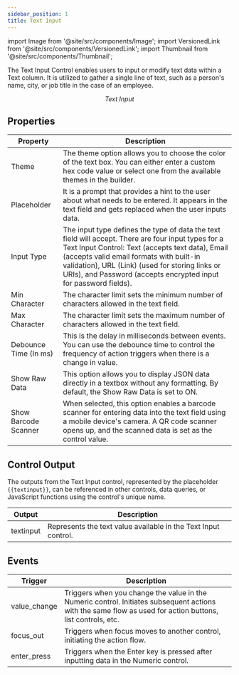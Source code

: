 ```yaml
---
sidebar_position: 1
title: Text Input
---
```


import Image from '@site/src/components/Image'; import VersionedLink from '@site/src/components/VersionedLink'; import
Thumbnail from '@site/src/components/Thumbnail';

The Text Input Control enables users to input or modify text data within a Text column. It is utilized to gather a single line of text, such as a person's name, city, or job title in the case of an employee.

<figure>
  <Thumbnail src="/img/reference/controls/textinput/preview.jpeg" alt="Text Input" />
  <figcaption align = "center"><i>Text Input</i></figcaption>
</figure>


## Properties 

| Property             | Description                                                                                                                                                                                                                                                                                                           |
|----------------------|-----------------------------------------------------------------------------------------------------------------------------------------------------------------------------------------------------------------------------------------------------------------------------------------------------------------------|
| Theme                | The theme option allows you to choose the color of the text box. You can either enter a custom hex code value or select one from the available themes in the builder.                                                                                                                                                   |
| Placeholder          | It is a prompt that provides a hint to the user about what needs to be entered. It appears in the text field and gets replaced when the user inputs data.                                                                                                                                                             |
| Input Type           | The input type defines the type of data the text field will accept. There are four input types for a Text Input Control: Text (accepts text data), Email (accepts valid email formats with built-in validation), URL (Link) (used for storing links or URIs), and Password (accepts encrypted input for password fields). |
| Min Character        | The character limit sets the minimum number of characters allowed in the text field.                                                                                                                                                                                                                                |
| Max Character        | The character limit sets the maximum number of characters allowed in the text field.                                                                                                                                                                                                                                |
| Debounce Time (In ms)| This is the delay in milliseconds between events. You can use the debounce time to control the frequency of action triggers when there is a change in value.                                                                                                                                                       |
| Show Raw Data        | This option allows you to display JSON data directly in a textbox without any formatting. By default, the Show Raw Data is set to ON.                                                                                                                                                                                |
| Show Barcode Scanner | When selected, this option enables a barcode scanner for entering data into the text field using a mobile device's camera. A QR code scanner opens up, and the scanned data is set as the control value.                                                                                                            |


## Control Output

The outputs from the Text Input control, represented by the placeholder `{{textinput}}`, can be referenced in other controls, data queries, or JavaScript functions using the control's unique name.

| Output       | Description                                                                                                  |
|--------------|--------------------------------------------------------------------------------------------------------------|
| textinput    | Represents the text value available in the Text Input control.                        |

## Events

| Trigger      | Description                                                                                                                                                    |
|--------------|----------------------------------------------------------------------------------------------------------------------------------------------------------------|
| value_change | Triggers when you change the value in the Numeric control. Initiates subsequent actions with the same flow as used for action buttons, list controls, etc.  |
| focus_out    | Triggers when focus moves to another control, initiating the action flow.                                                                                     |
| enter_press  | Triggers when the Enter key is pressed after inputting data in the Numeric control.                                                                           |